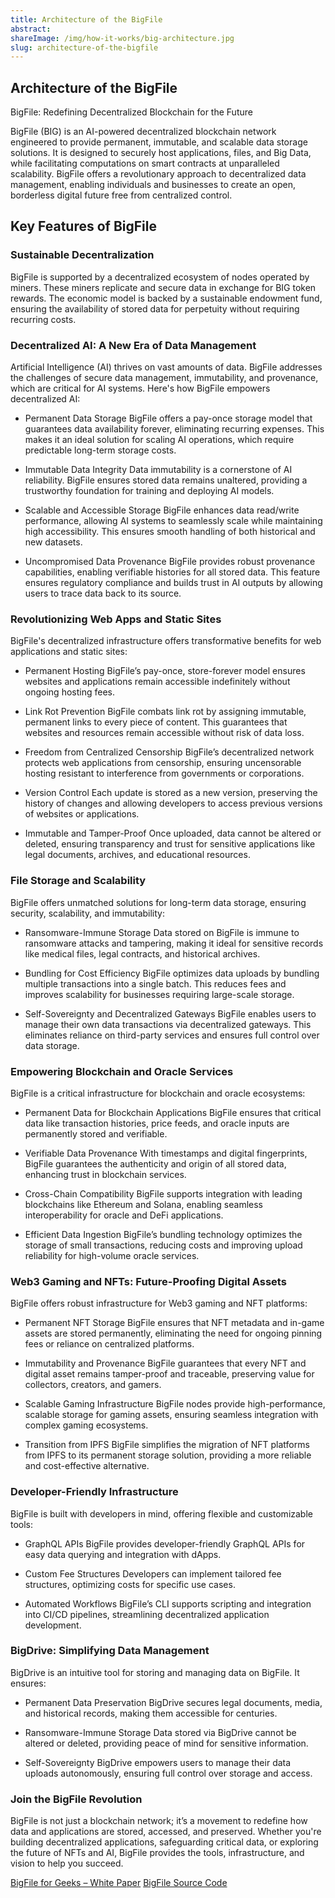 ```yaml
---
title: Architecture of the BigFile
abstract: 
shareImage: /img/how-it-works/big-architecture.jpg
slug: architecture-of-the-bigfile
---
```


## Architecture of the BigFile

BigFile: Redefining Decentralized Blockchain for the Future

BigFile (BIG) is an AI-powered decentralized blockchain network engineered to provide permanent, immutable, and scalable data storage solutions. It is designed to securely host applications, files, and Big Data, while facilitating computations on smart contracts at unparalleled scalability. BigFile offers a revolutionary approach to decentralized data management, enabling individuals and businesses to create an open, borderless digital future free from centralized control.

## Key Features of BigFile

### Sustainable Decentralization
BigFile is supported by a decentralized ecosystem of nodes operated by miners. These miners replicate and secure data in exchange for BIG token rewards. The economic model is backed by a sustainable endowment fund, ensuring the availability of stored data for perpetuity without requiring recurring costs.

### Decentralized AI: A New Era of Data Management
Artificial Intelligence (AI) thrives on vast amounts of data. BigFile addresses the challenges of secure data management, immutability, and provenance, which are critical for AI systems. Here's how BigFile empowers decentralized AI:

- Permanent Data Storage
BigFile offers a pay-once storage model that guarantees data availability forever, eliminating recurring expenses. This makes it an ideal solution for scaling AI operations, which require predictable long-term storage costs.

- Immutable Data Integrity
Data immutability is a cornerstone of AI reliability. BigFile ensures stored data remains unaltered, providing a trustworthy foundation for training and deploying AI models.

- Scalable and Accessible Storage
BigFile enhances data read/write performance, allowing AI systems to seamlessly scale while maintaining high accessibility. This ensures smooth handling of both historical and new datasets.

- Uncompromised Data Provenance
BigFile provides robust provenance capabilities, enabling verifiable histories for all stored data. This feature ensures regulatory compliance and builds trust in AI outputs by allowing users to trace data back to its source.


### Revolutionizing Web Apps and Static Sites
BigFile's decentralized infrastructure offers transformative benefits for web applications and static sites:

- Permanent Hosting
BigFile’s pay-once, store-forever model ensures websites and applications remain accessible indefinitely without ongoing hosting fees.

- Link Rot Prevention
BigFile combats link rot by assigning immutable, permanent links to every piece of content. This guarantees that websites and resources remain accessible without risk of data loss.

- Freedom from Centralized Censorship
BigFile’s decentralized network protects web applications from censorship, ensuring uncensorable hosting resistant to interference from governments or corporations.

- Version Control
Each update is stored as a new version, preserving the history of changes and allowing developers to access previous versions of websites or applications.

- Immutable and Tamper-Proof
Once uploaded, data cannot be altered or deleted, ensuring transparency and trust for sensitive applications like legal documents, archives, and educational resources.


### File Storage and Scalability
BigFile offers unmatched solutions for long-term data storage, ensuring security, scalability, and immutability:

- Ransomware-Immune Storage
Data stored on BigFile is immune to ransomware attacks and tampering, making it ideal for sensitive records like medical files, legal contracts, and historical archives.

- Bundling for Cost Efficiency
BigFile optimizes data uploads by bundling multiple transactions into a single batch. This reduces fees and improves scalability for businesses requiring large-scale storage.

- Self-Sovereignty and Decentralized Gateways
BigFile enables users to manage their own data transactions via decentralized gateways. This eliminates reliance on third-party services and ensures full control over data storage.


### Empowering Blockchain and Oracle Services
BigFile is a critical infrastructure for blockchain and oracle ecosystems:

- Permanent Data for Blockchain Applications
BigFile ensures that critical data like transaction histories, price feeds, and oracle inputs are permanently stored and verifiable.

- Verifiable Data Provenance
With timestamps and digital fingerprints, BigFile guarantees the authenticity and origin of all stored data, enhancing trust in blockchain services.

- Cross-Chain Compatibility
BigFile supports integration with leading blockchains like Ethereum and Solana, enabling seamless interoperability for oracle and DeFi applications.

- Efficient Data Ingestion
BigFile’s bundling technology optimizes the storage of small transactions, reducing costs and improving upload reliability for high-volume oracle services.


### Web3 Gaming and NFTs: Future-Proofing Digital Assets
BigFile offers robust infrastructure for Web3 gaming and NFT platforms:

- Permanent NFT Storage
BigFile ensures that NFT metadata and in-game assets are stored permanently, eliminating the need for ongoing pinning fees or reliance on centralized platforms.

- Immutability and Provenance
BigFile guarantees that every NFT and digital asset remains tamper-proof and traceable, preserving value for collectors, creators, and gamers.

- Scalable Gaming Infrastructure
BigFile nodes provide high-performance, scalable storage for gaming assets, ensuring seamless integration with complex gaming ecosystems.

- Transition from IPFS
BigFile simplifies the migration of NFT platforms from IPFS to its permanent storage solution, providing a more reliable and cost-effective alternative.


### Developer-Friendly Infrastructure
BigFile is built with developers in mind, offering flexible and customizable tools:

- GraphQL APIs
BigFile provides developer-friendly GraphQL APIs for easy data querying and integration with dApps.

- Custom Fee Structures
Developers can implement tailored fee structures, optimizing costs for specific use cases.

- Automated Workflows
BigFile’s CLI supports scripting and integration into CI/CD pipelines, streamlining decentralized application development.



### BigDrive: Simplifying Data Management
BigDrive is an intuitive tool for storing and managing data on BigFile. It ensures:

- Permanent Data Preservation
BigDrive secures legal documents, media, and historical records, making them accessible for centuries.

- Ransomware-Immune Storage
Data stored via BigDrive cannot be altered or deleted, providing peace of mind for sensitive information.

- Self-Sovereignty
BigDrive empowers users to manage their data uploads autonomously, ensuring full control over storage and access.

### Join the BigFile Revolution
BigFile is not just a blockchain network; it’s a movement to redefine how data and applications are stored, accessed, and preserved. Whether you're building decentralized applications, safeguarding critical data, or exploring the future of NFTs and AI, BigFile provides the tools, infrastructure, and vision to help you succeed.


[BigFile for Geeks – White Paper](https://thebigfile.com/whitepaper.pdf)
[BigFile Source Code](https://github.com/thebigfilecom/bigfile)